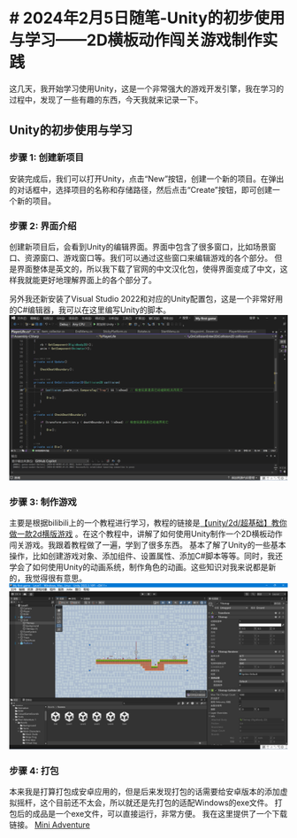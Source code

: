 #  # 2024年2月5日随笔-Unity的初步使用与学习——2D横板动作闯关游戏制作实践

这几天，我开始学习使用Unity，这是一个非常强大的游戏开发引擎，我在学习的过程中，发现了一些有趣的东西，今天我就来记录一下。

## Unity的初步使用与学习

### 步骤 1: 创建新项目

安装完成后，我们可以打开Unity，点击“New”按钮，创建一个新的项目。在弹出的对话框中，选择项目的名称和存储路径，然后点击“Create”按钮，即可创建一个新的项目。

### 步骤 2: 界面介绍

创建新项目后，会看到Unity的编辑界面。界面中包含了很多窗口，比如场景窗口、资源窗口、游戏窗口等。我们可以通过这些窗口来编辑游戏的各个部分。
但是界面整体是英文的，所以我下载了官网的中文汉化包，使得界面变成了中文，这样我就能更好地理解界面上的各个部分了。

另外我还新安装了Visual Studio 2022和对应的Unity配置包，这是一个非常好用的C#编辑器，我可以在这里编写Unity的脚本。
![](../散文随笔内容资源库/20240206随笔02.png)

### 步骤 3: 制作游戏

主要是根据bilibili上的一个教程进行学习，教程的链接是[【unity/2d/超基础】教你做一款2d横版游戏](https://www.bilibili.com/video/BV1k64y1N7MV/) 。在这个教程中，讲解了如何使用Unity制作一个2D横板动作闯关游戏。我跟着教程做了一遍，学到了很多东西。
基本了解了Unity的一些基本操作，比如创建游戏对象、添加组件、设置属性、添加C#脚本等等。同时，我还学会了如何使用Unity的动画系统，制作角色的动画。这些知识对我来说都是新的，我觉得很有意思。
![](../散文随笔内容资源库/20240206随笔01.png)
### 步骤 4: 打包

本来我是打算打包成安卓应用的，但是后来发现打包的话需要给安卓版本的添加虚拟摇杆，这个目前还不太会，所以就还是先打包的适配Windows的exe文件。
打包后的成品是一个exe文件，可以直接运行，非常方便。
我在这里提供了一个下载链接。
[Mini Adventure](https://drive.google.com/file/d/1DH3Vtx74FWxZFLoiF3DrRrwKizES7Zgd/view?usp=drive_link)